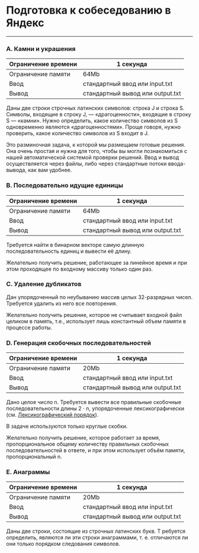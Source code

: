 # Подготовка к собеседованию в Яндекс
--------------------------------------
### A. Камни и украшения

Ограничение времени | 1 секунда
---|---
Ограничение памяти | 64Mb
Ввод | стандартный ввод или input.txt
Вывод | стандартный вывод или output.txt

Даны две строки строчных латинских символов: строка J и строка S.
Символы, входящие в строку J, — «драгоценности», входящие в строку S — «камни».
Нужно определить, какое количество символов из S одновременно являются «драгоценностями».
Проще говоря, нужно проверить, какое количество символов из S входит в J.

Это разминочная задача, к которой мы размещаем готовые решения. Она очень простая и нужна для
того, чтобы вы могли познакомиться с нашей автоматической системой проверки решений.
Ввод и вывод осуществляется через файлы, либо через стандартные потоки ввода-вывода,
как вам удобнее.

### B. Последовательно идущие единицы

Ограничение времени|1 секунда
---|---
Ограничение памяти|64Mb
Ввод|стандартный ввод или input.txt
Вывод|стандартный вывод или output.txt

Требуется найти в бинарном векторе самую длинную последовательность единиц и вывести её длину.

Желательно получить решение, работающее за линейное время и при этом проходящее по входному
массиву только один раз.


### C. Удаление дубликатов

Дан упорядоченный по неубыванию массив целых 32-разрядных чисел.
Требуется удалить из него все повторения.

Желательно получить решение, которое не считывает входной файл целиком в память, т.е.,
использует лишь константный объем памяти в процессе работы.


### D. Генерация скобочных последовательностей

Ограничение времени|1 секунда
---|---
Ограничение памяти|20Mb
Ввод|стандартный ввод или input.txt
Вывод|стандартный вывод или output.txt

Дано целое число n. Требуется вывести все правильные скобочные последовательности длины
2 ⋅ n, упорядоченные лексикографически (см.
[Лексикографический порядок](https://ru.wikipedia.org/wiki/Лексикографический_порядок)).

В задаче используются только круглые скобки.

Желательно получить решение, которое работает за время, пропорциональное общему
количеству правильных скобочных последовательностей в ответе, и при этом использует
объём памяти, пропорциональный n.


### E. Анаграммы

Ограничение времени	| 1 секунда
---|---
Ограничение памяти |20Mb
Ввод	| стандартный ввод или input.txt
Вывод |	стандартный вывод или output.txt

Даны две строки, состоящие из строчных латинских букв. Т
ребуется определить, являются ли эти строки анаграммами, 
т. е. отличаются ли они только порядком следования символов.
